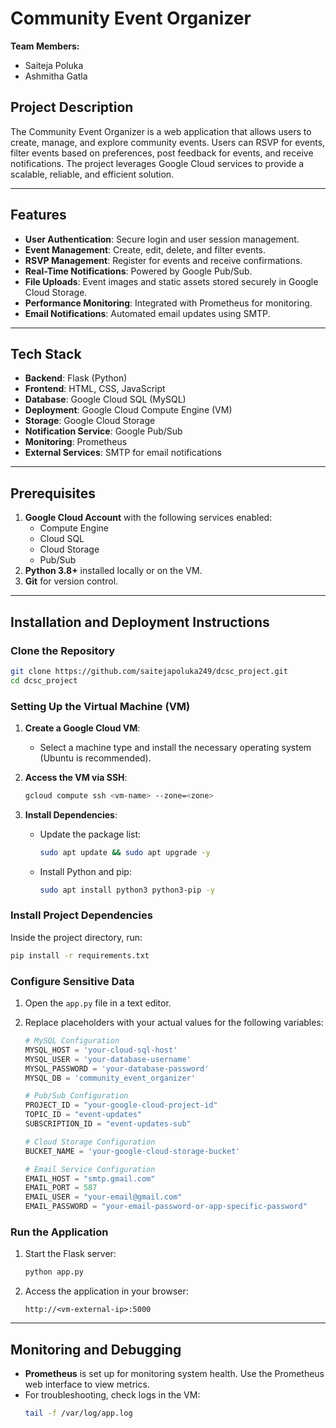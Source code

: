 # Community Event Organizer

**Team Members:**  
- Saiteja Poluka  
- Ashmitha Gatla  

## Project Description

The Community Event Organizer is a web application that allows users to create, manage, and explore community events. Users can RSVP for events, filter events based on preferences, post feedback for events, and receive notifications. The project leverages Google Cloud services to provide a scalable, reliable, and efficient solution.

---

## Features

- **User Authentication**: Secure login and user session management.  
- **Event Management**: Create, edit, delete, and filter events.  
- **RSVP Management**: Register for events and receive confirmations.  
- **Real-Time Notifications**: Powered by Google Pub/Sub.  
- **File Uploads**: Event images and static assets stored securely in Google Cloud Storage.  
- **Performance Monitoring**: Integrated with Prometheus for monitoring.  
- **Email Notifications**: Automated email updates using SMTP.  

---

## Tech Stack

- **Backend**: Flask (Python)  
- **Frontend**: HTML, CSS, JavaScript  
- **Database**: Google Cloud SQL (MySQL)  
- **Deployment**: Google Cloud Compute Engine (VM)  
- **Storage**: Google Cloud Storage  
- **Notification Service**: Google Pub/Sub  
- **Monitoring**: Prometheus  
- **External Services**: SMTP for email notifications  

---

## Prerequisites

1. **Google Cloud Account** with the following services enabled:
   - Compute Engine
   - Cloud SQL
   - Cloud Storage
   - Pub/Sub  
2. **Python 3.8+** installed locally or on the VM.  
3. **Git** for version control.  

---

## Installation and Deployment Instructions

### Clone the Repository

```bash
git clone https://github.com/saitejapoluka249/dcsc_project.git
cd dcsc_project
```

### Setting Up the Virtual Machine (VM)

1. **Create a Google Cloud VM**:
   - Select a machine type and install the necessary operating system (Ubuntu is recommended).  

2. **Access the VM via SSH**:
   ```bash
   gcloud compute ssh <vm-name> --zone=<zone>
   ```

3. **Install Dependencies**:
   - Update the package list:
     ```bash
     sudo apt update && sudo apt upgrade -y
     ```
   - Install Python and pip:
     ```bash
     sudo apt install python3 python3-pip -y
     ```

### Install Project Dependencies

Inside the project directory, run:
```bash
pip install -r requirements.txt
```

### Configure Sensitive Data

1. Open the `app.py` file in a text editor.
2. Replace placeholders with your actual values for the following variables:

   ```python
   # MySQL Configuration
   MYSQL_HOST = 'your-cloud-sql-host'
   MYSQL_USER = 'your-database-username'
   MYSQL_PASSWORD = 'your-database-password'
   MYSQL_DB = 'community_event_organizer'

   # Pub/Sub Configuration
   PROJECT_ID = "your-google-cloud-project-id"
   TOPIC_ID = "event-updates"
   SUBSCRIPTION_ID = "event-updates-sub"

   # Cloud Storage Configuration
   BUCKET_NAME = 'your-google-cloud-storage-bucket'

   # Email Service Configuration
   EMAIL_HOST = "smtp.gmail.com"
   EMAIL_PORT = 587
   EMAIL_USER = "your-email@gmail.com"
   EMAIL_PASSWORD = "your-email-password-or-app-specific-password"
   ```

### Run the Application

1. Start the Flask server:
   ```bash
   python app.py
   ```

2. Access the application in your browser:
   ```
   http://<vm-external-ip>:5000
   ```

---

## Monitoring and Debugging

- **Prometheus** is set up for monitoring system health. Use the Prometheus web interface to view metrics.  
- For troubleshooting, check logs in the VM:
  ```bash
  tail -f /var/log/app.log
  ```

